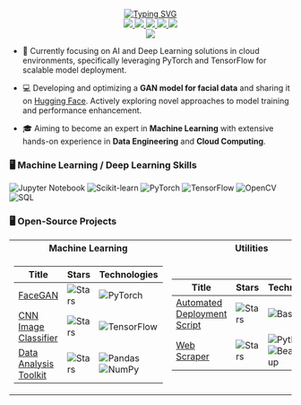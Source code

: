 <p align="center">
<a href="https://github.com/TechieArtist">
    <img src="https://readme-typing-svg.demolab.com?font=Georgia&size=18&duration=2000&pause=100&multiline=true&width=500&height=80&lines=TechieArtist;Deep+Learning+Engineer+%7C+Software+Developer;Machine+Learning+%7C+Data+Engineer+%7C+Cloud+Computing" alt="Typing SVG" />
</a>
<br/>

<a href="https://huggingface.co/silent21">
    <img src="https://img.shields.io/badge/HuggingFace-Model-orange?style=flat-square&logo=huggingface">
</a>  
<a href="https://github.com/TechieArtist">
    <img src="https://img.shields.io/badge/GitHub-Profile-blue?style=flat-square&logo=github">
</a>
<a href="https://www.linkedin.com/in/evan-butler-538993318/">
    <img src="https://img.shields.io/badge/-Linkedin-blue?style=flat-square&logo=linkedin">
</a>
<a href="mailto:evanb32@yahoo.com">
    <img src="https://img.shields.io/badge/-Email-red?style=flat-square&logo=gmail&logoColor=white">
</a>
<a href="https://evanb.online/">
    <img src="https://img.shields.io/badge/Portfolio-Site-green?style=flat-square&logo=firefox">
</a>  
<br/>

<a href="https://github.com/TechieArtist">
    <img src="https://github-stats-alpha.vercel.app/api?username=TechieArtist&cc=22272e&tc=37BCF6&ic=fff&bc=0000">
</a>
</p>

* 📖 Currently focusing on AI and Deep Learning solutions in cloud environments, specifically leveraging PyTorch and TensorFlow for scalable model deployment.

* 💻 Developing and optimizing a **GAN model for facial data** and sharing it on [Hugging Face](https://huggingface.co/silent21/FaceGan). Actively exploring novel approaches to model training and performance enhancement.

* 🎓 Aiming to become an expert in **Machine Learning** with extensive hands-on experience in **Data Engineering** and **Cloud Computing**.

### 🖥️ Machine Learning / Deep Learning Skills
![Jupyter Notebook](http://img.shields.io/badge/-Jupyter%20Notebook-eee?style=flat-square&logo=jupyter&logoColor=F37626) ![Scikit-learn](http://img.shields.io/badge/-Scikit--Learn-eee?style=flat-square&logo=scikit-learn&logoColor=e26d00) ![PyTorch](http://img.shields.io/badge/-PyTorch-eee?style=flat-square&logo=pytorch&logoColor=EE4C2C) ![TensorFlow](http://img.shields.io/badge/-TensorFlow-eee?style=flat-square&logo=tensorflow&logoColor=FF6F00) ![OpenCV](https://img.shields.io/badge/-OpenCV-444444?style=flat&logo=OpenCV) ![SQL](https://img.shields.io/badge/-SQL-444444?style=flat-square&logo=sqlite)

### 🖥️ Open-Source Projects
<table>
<tr><th>Machine Learning</th><th>Utilities</th></tr>
<tr><td>

| Title | Stars | Technologies |
|--|--|--|
| [FaceGAN](https://github.com/TechieArtist/faceGAN) | <img alt="Stars" src="https://img.shields.io/github/stars/silent21/FaceGan?style=flat-square&labelColor=black"/> | ![PyTorch](https://img.shields.io/badge/PyTorch-black?style=flat-square&logo=pytorch) |
| [CNN Image Classifier](https://github.com/silent21/CNN-Image-Classifier) | <img alt="Stars" src="https://img.shields.io/github/stars/TechieArtist/CNN-Image-Classifier?style=flat-square&labelColor=black"/> | ![TensorFlow](https://img.shields.io/badge/TensorFlow-black?style=flat-square&logo=tensorflow) |
| [Data Analysis Toolkit](https://github.com/TechieArtist/Data-Analysis-Toolkit) | <img alt="Stars" src="https://img.shields.io/github/stars/TechieArtist/Data-Analysis-Toolkit?style=flat-square&labelColor=black"/> | ![Pandas](https://img.shields.io/badge/Pandas-black?style=flat-square&logo=pandas) ![NumPy](https://img.shields.io/badge/NumPy-black?style=flat-square&logo=numpy) |
</td><td>

| Title | Stars | Technologies |
|--|--|--|
| [Automated Deployment Script](https://github.com/TechieArtist/AutoDeploy) | <img alt="Stars" src="https://img.shields.io/github/stars/TechieArtist/AutoDeploy?style=flat-square&labelColor=black"/> | ![Bash](https://img.shields.io/badge/Bash-black?style=flat-square&logo=gnu-bash) |
| [Web Scraper](https://github.com/TechieArtist/WebScraper) | <img alt="Stars" src="https://img.shields.io/github/stars/TechieArtist/WebScraper?style=flat-square&labelColor=black"/> | ![Python](https://img.shields.io/badge/Python-black?style=flat-square&logo=python) ![BeautifulSoup](https://img.shields.io/badge/BeautifulSoup-black?style=flat-square&logo=beautifulsoup) |

</td></tr> 
</table>

